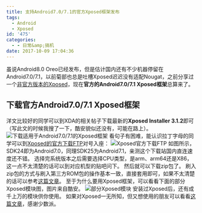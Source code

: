 ```yaml
---
title: 支持Android7.0/7.1的官方Xposed框架发布
tags:
  - Android
  - Xposed
id: '475'
categories:
  - - 日常&amp;搞机
date: 2017-10-09 17:04:36
---
```


虽说Android8.0 Oreo已经发布，但是估计国内还有不少机器停留在Android7.0/7.1，以前菊部也总是吐槽Xposed迟迟没有适配Nougat，之前分享过一个[非官方版本的Xposed](https://www.jubuzz.com/geek/350.html)，现在**官方的Android7.0/7.1 Xposed框架**总算来了。

## 下载官方Android7.0/7.1 Xposed框架

洋文比较好的同学可以到XDA的相关帖子下载最新的**Xposed Installer 3.1.2**即可（写此文的时候我搜了一下，酷安貌似还没有，可能在路上）。 ![下载适用于Android7.0/7.1的Xposed框架](https://s1.ax2x.com/2017/10/09/9ZU1Q.png) 看句子有困难，能认识拉丁字母的同学可以到[Xposed的官方下载FTP](http://dl-xda.xposed.info/framework/)对号入座： ![Xposed官方下载FTP](https://s1.ax2x.com/2017/10/09/9ZKo2.png) 如图所示，SDK24即为Android7.0，同理SDK25为Android7.1，亲测这个下载站国内直连速度还不错。 选择完系统版本之后需要选择CPU类型，是arm、arm64还是X86，这一点不太清楚的话可以到对应机型的贴吧问下。 然后就可以下载zip包了。 刷入zip包的方式与刷入第三方ROM包的操作基本一致，直接套用即可，如果不太清楚的话可以参考[这篇文章](http://jingyan.baidu.com/article/154b4631611cc028ca8f41df.html)。 至于为什么要用Xposed框架，可以看看下面的部分Xposed模块图，图片来自酷安。 ![部分Xposed模块](https://s1.ax2x.com/2017/10/09/9ZAda.png) 安装过Xposed后，还有成千上万的模块供你使用。 如果对Xposed一无所知，但又想使用的朋友可以看看[这篇文章](https://sspai.com/post/24538)，感谢少数派。